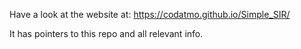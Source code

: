 

Have a look at the website at:  https://codatmo.github.io/Simple_SIR/

It has pointers to this repo and all relevant info. 